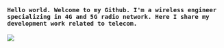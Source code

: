 <h4 align="left"><samp> Hello world. Welcome to my Github. I'm a wireless engineer specializing in 4G and 5G radio network. Here I share my development work related to telecom. </samp></h4>

![](https://visitor-badge.glitch.me/badge?page_id=zulfadlizainal.zulfadlizainal)
